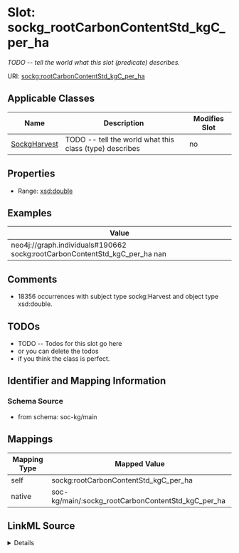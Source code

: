 

# Slot: sockg_rootCarbonContentStd_kgC_per_ha


_TODO -- tell the world what this slot (predicate) describes._





URI: [sockg:rootCarbonContentStd_kgC_per_ha](http://www.semanticweb.org/sockg/ontologies/2024/0/soil-carbon-ontology/rootCarbonContentStd_kgC_per_ha)



<!-- no inheritance hierarchy -->





## Applicable Classes

| Name | Description | Modifies Slot |
| --- | --- | --- |
| [SockgHarvest](../classes/SockgHarvest.md) | TODO -- tell the world what this class (type) describes |  no  |







## Properties

* Range: [xsd:double](http://www.w3.org/2001/XMLSchema#double)






## Examples

| Value |
| --- |
| neo4j://graph.individuals#190662 sockg:rootCarbonContentStd_kgC_per_ha nan |

## Comments

* 18356 occurrences with subject type sockg:Harvest and object type xsd:double.

## TODOs

* TODO -- Todos for this slot go here
* or you can delete the todos
* if you think the class is perfect.

## Identifier and Mapping Information







### Schema Source


* from schema: soc-kg/main




## Mappings

| Mapping Type | Mapped Value |
| ---  | ---  |
| self | sockg:rootCarbonContentStd_kgC_per_ha |
| native | soc-kg/main/:sockg_rootCarbonContentStd_kgC_per_ha |




## LinkML Source

<details>
```yaml
name: sockg_rootCarbonContentStd_kgC_per_ha
description: TODO -- tell the world what this slot (predicate) describes.
todos:
- TODO -- Todos for this slot go here
- or you can delete the todos
- if you think the class is perfect.
comments:
- 18356 occurrences with subject type sockg:Harvest and object type xsd:double.
examples:
- value: neo4j://graph.individuals#190662 sockg:rootCarbonContentStd_kgC_per_ha nan
from_schema: soc-kg/main
rank: 1000
slot_uri: sockg:rootCarbonContentStd_kgC_per_ha
alias: sockg_rootCarbonContentStd_kgC_per_ha
domain_of:
- sockg_Harvest
range: double

```
</details>